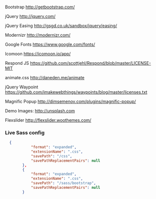 

Bootstrap
http://getbootstrap.com/

jQuery
http://jquery.com/

jQuery Easing
http://gsgd.co.uk/sandbox/jquery/easing/

Modernizr
http://modernizr.com/

Google Fonts
https://www.google.com/fonts/

Icomoon
https://icomoon.io/app/

Respond JS
https://github.com/scottjehl/Respond/blob/master/LICENSE-MIT

animate.css
http://daneden.me/animate

jQuery Waypoint
https://github.com/imakewebthings/waypoints/blog/master/licenses.txt

Magnific Popup
http://dimsemenov.com/plugins/magnific-popup/

Demo Images:
http://unsplash.com

Flexslider
http://flexslider.woothemes.com/

### Live Sass config
```json
  {
            "format": "expanded",
            "extensionName": ".css",    
            "savePath": "/css",
            "savePathReplacementPairs": null
        },
        {
            "format": "expanded",
            "extensionName": ".css",    
            "savePath": "/sass/bootstrap",
            "savePathReplacementPairs": null
        }
```

